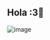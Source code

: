 ## Hola :3👋
![image](https://github.com/user-attachments/assets/5f419663-d21b-4082-aaa5-941a9f87a5ba)

<!--
**Carolainah/Carolainah** is a ✨ _special_ ✨ repository because its `README.md` (this file) appears on your GitHub profile.

Here are some ideas to get you started:

- 🔭 I’m currently working on ...
- 🌱 I’m currently learning ...
- 👯 I’m looking to collaborate on ...
- 🤔 I’m looking for help with ...
- 💬 Ask me about ...
- 📫 How to reach me: ...
- 😄 Pronouns: ...
- ⚡ Fun fact: ...
-->
